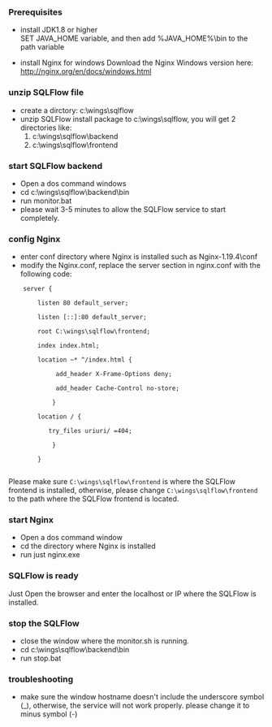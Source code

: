 ### Prerequisites
- install JDK1.8 or higher  
   SET JAVA_HOME variable, and then add %JAVA_HOME%\bin to the path variable

- install Nginx for windows
	Download the Nginx Windows version here: http://nginx.org/en/docs/windows.html

### unzip SQLFlow file
- create a dirctory: c:\wings\sqlflow
- unzip SQLFlow install package to c:\wings\sqlflow, you will get 2 directories like: 
	1. c:\wings\sqlflow\backend 
	2. c:\wings\sqlflow\frontend


### start SQLFlow backend
- Open a dos command windows
- cd c:\wings\sqlflow\backend\bin
- run monitor.bat
- please wait 3-5 minutes to allow the SQLFlow service to start completely.

### config Nginx
- enter conf directory where Nginx is installed such as Nginx-1.19.4\conf
- modify the Nginx.conf, replace the server section in nginx.conf with the following code:
```
	server {

		listen 80 default_server;

		listen [::]:80 default_server;

		root C:\wings\sqlflow\frontend;

		index index.html;

		location ~* ^/index.html {

			​ add_header X-Frame-Options deny;

			​ add_header Cache-Control no-store;

			}

		location / {

		​ 	try_files uriuri/ =404;

			}
	
		}
	
```

Please make sure `C:\wings\sqlflow\frontend` is where the SQLFlow frontend is installed, 
otherwise, please change `C:\wings\sqlflow\frontend` to the path where the SQLFlow frontend is located.


### start Nginx
- Open a dos command window
- cd the directory where Nginx is installed
- run just nginx.exe

### SQLFlow is ready
Just Open the browser and enter the localhost or IP where the SQLFlow is installed.

### stop the SQLFlow
- close the window where the monitor.sh is running.
- cd c:\wings\sqlflow\backend\bin
- run stop.bat

### troubleshooting
- make sure the window hostname doesn't include the underscore symbol (_), otherwise, the service will not work properly.
	please change it to minus symbol (-)